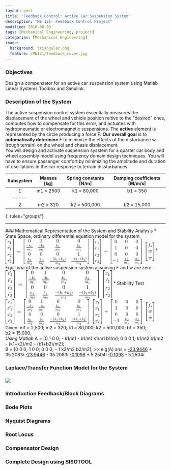 ```yaml
---
layout: post
title: "Feedback Control: Active Car Suspension System"
description: "ME 121- Feedback Control Project"
modified: 2016-08-09
tags: [Mechanical Engineering, project]
categories: [Mechanical Engineering]
image:
  background: triangular.png
  feature: /ME121/feedback_cover.jpg
---
```

<style>
hr{
	border: 0;
    height: 1px;
    background-image: linear-gradient(to right, rgba(0, 0, 0, 0), rgba(0, 0, 0, 0.75), rgba(0, 0, 0, 0));
}
</style>

### Objectives
Design a compensator for an active car suspension system using Matlab Linear Systems Toolbox and Simulink.
<!-- more -->
### Description of the System
The active suspension control system essentially measures the displacement of the wheel and vehicle position reltive to the "desired" ones, computes how to compensate for this error, and actuates with hydropneumatic or electromagnetic suspensions.  The **active** element is represented by the circle producing a force F.  **Our overall goal** is to **automatically determine** F to minimize the effects of the disturbance w (rough terrain) on the wheel and chasis displacement.<br/>
You will design and activate suspension sysstem for a quarter car body and wheel assembly model using frequency domain design techniques.  You will have to ensure passenger comfort by minimizing the amplitude and duration of oscillations in the car response to terrain dissturbances.

| Subsystem | Masses [kg] | Spring constants [N/m]| Damping coefficients [M/m/s] |
|:---------:|:-----------:|:---------------------:|:----------------------------:|
|     1     |  m1 = 2500  |      k1 = 80,000      |           b1 = 350           |
|-----
|     2     |  m2 = 320   |      k2 = 500,000     |           b2 = 15,000        |
{: rules="groups"}

<hr>
### Mathematical Representation of the System and Stability Analysis
* State Space, ordinary differential equation model for the system
<img src="/images/ME121/1-1.jpg" align="middle">
* Equilibria of the active suspension system assuming F and w are zero
<img src="/images/ME121/1-2.jpg" align="middle">
* Stability Test<br/>
<img src="/images/ME121/1-3.jpg" align="middle"><br/>
Given: m1&nbsp;=&nbsp;2,500; m2&nbsp;=&nbsp;320; k1&nbsp;=&nbsp;80,000; k2&nbsp;=&nbsp;500,000; b1&nbsp;=&nbsp;350; b2&nbsp;=&nbsp;15,000;<br/>
<cite>Using Matlab</cite>
A = [0 1 0 0; -&nbsp;k1/m1 -&nbsp;b1/m1 k1/m1 b1/m1; 0 0 0 1; k1/m2 b1/m2 -&nbsp;(k1+k2)/m2 -&nbsp;(b1+b2)/m2];<br/>
B = [0 0 0; 1 0 0; 0 0 0; -&nbsp;1 k2/m2 b2/m2];
>> eig(A)
ans = 
<u>-23.9446</u> + 35.2083<cite>i</cite>
<u>-23.9446</u> - 35.2083<cite>i</cite>
<u>-0.1098</u> + 5.2504<cite>i</cite>
<u>-0.1098</u> - 5.2504<cite>i</cite>

### Laplace/Transfer Function Model for the System
<img src="/imgaes/ME121/2-1.jpg" align="middle">

### Introduction Feedback/Block Diagrams

### Bode Plots

### Nyquist Diagrams

### Root Locus

### Compensator Design

### Complete Design using SISOTOOL
